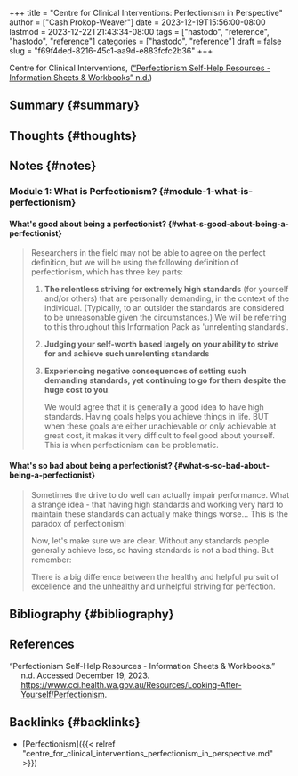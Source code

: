 +++
title = "Centre for Clinical Interventions: Perfectionism in Perspective"
author = ["Cash Prokop-Weaver"]
date = 2023-12-19T15:56:00-08:00
lastmod = 2023-12-22T21:43:34-08:00
tags = ["hastodo", "reference", "hastodo", "reference"]
categories = ["hastodo", "reference"]
draft = false
slug = "f69f4ded-8216-45c1-aa9d-e883fcfc2b36"
+++

Centre for Clinical Interventions, (<a href="#citeproc_bib_item_1">“Perfectionism Self-Help Resources - Information Sheets &#38; Workbooks” n.d.</a>)


## Summary {#summary}


## Thoughts {#thoughts}


## Notes {#notes}


### Module 1: What is Perfectionism? {#module-1-what-is-perfectionism}


#### What's good about being a perfectionist? {#what-s-good-about-being-a-perfectionist}

> Researchers in the field may not be able to agree on the perfect definition, but we will be using the following definition of perfectionism, which has three key parts:
>
> 1.  **The relentless striving for extremely high standards** (for yourself and/or others) that are personally demanding, in the context of the individual. (Typically, to an outsider the standards are considered to be unreasonable given the circumstances.) We will be referring to this throughout this Information Pack as 'unrelenting standards'.
> 2.  **Judging your self-worth based largely on your ability to strive for and achieve such unrelenting standards**
> 3.  **Experiencing negative consequences of setting such demanding standards, yet continuing to go for them despite the huge cost to you**.
>
>     We would agree that it is generally a good idea to have high standards. Having goals helps you achieve things in life. BUT when these goals are either unachievable or only achievable at great cost, it makes it very difficult to feel good about yourself. This is when perfectionism can be problematic.


#### What's so bad about being a perfectionist? {#what-s-so-bad-about-being-a-perfectionist}

> Sometimes the drive to do well can actually impair performance. What a strange idea - that having high standards and working very hard to maintain these standards can actually make things worse… This is the paradox of perfectionism!
>
> Now, let's make sure we are clear. Without any standards people generally achieve less, so having standards is not a bad thing. But remember:
>
> There is a big difference between the healthy and helpful pursuit of excellence and the unhealthy and unhelpful striving for perfection.


## Bibliography {#bibliography}

## References

<style>.csl-entry{text-indent: -1.5em; margin-left: 1.5em;}</style><div class="csl-bib-body">
  <div class="csl-entry"><a id="citeproc_bib_item_1"></a>“Perfectionism Self-Help Resources - Information Sheets &#38; Workbooks.” n.d. Accessed December 19, 2023. <a href="https://www.cci.health.wa.gov.au/Resources/Looking-After-Yourself/Perfectionism">https://www.cci.health.wa.gov.au/Resources/Looking-After-Yourself/Perfectionism</a>.</div>
</div>


## Backlinks {#backlinks}

-   [Perfectionism]({{< relref "centre_for_clinical_interventions_perfectionism_in_perspective.md" >}})
